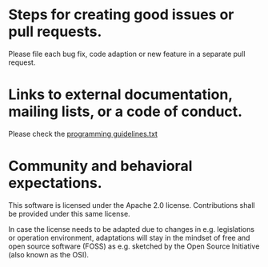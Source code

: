 
Steps for creating good issues or pull requests.
=============

Please file each bug fix, code adaption or new feature in a separate pull request.

Links to external documentation, mailing lists, or a code of conduct.
=============

Please check the [programming guidelines.txt](documentation/architecture/programming_guidelines.txt)

Community and behavioral expectations.
=============

This software is licensed under the Apache 2.0 license.
Contributions shall be provided under this same license.

In case the license needs to be adapted due to changes in e.g. legislations or operation environment,
adaptations will stay in the mindset of free and open source software (FOSS)
as e.g. sketched by the Open Source Initiative (also known as the OSI).

